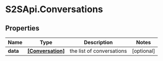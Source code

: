 # S2SApi.Conversations

## Properties

Name | Type | Description | Notes
------------ | ------------- | ------------- | -------------
**data** | [**[Conversation]**](Conversation.md) | the list of conversations | [optional] 


